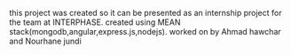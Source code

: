  this  project was created so it can be presented as an internship project for the team at INTERPHASE.
 created using MEAN stack(mongodb,angular,express.js,nodejs).
 worked on by Ahmad hawchar and Nourhane jundi
